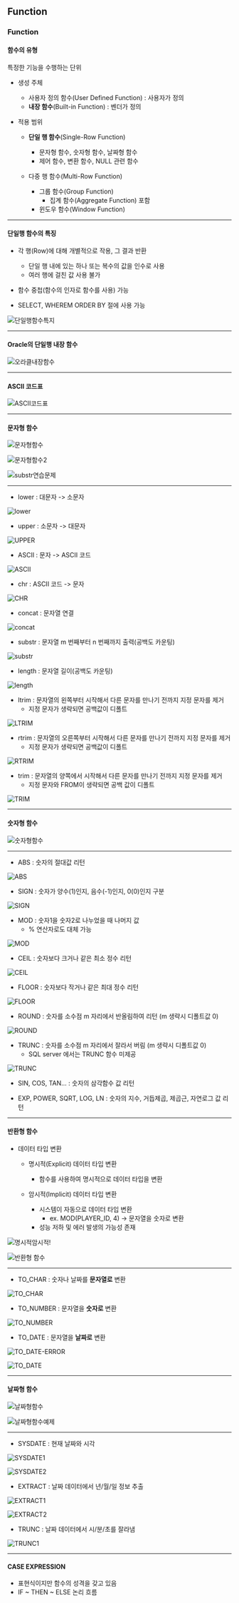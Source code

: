 ## Function
### Function
#### 함수의 유형
특정한 기능을 수행하는 단위

- 생성 주체
  - 사용자 정의 함수(User Defined Function) : 사용자가 정의
  - **내장 함수**(Built-in Function) : 벤더가 정의

    
- 적용 범위
  - **단일 행 함수**(Single-Row Function)
    - 문자형 함수, 숫자형 함수, 날짜형 함수
    - 제어 함수, 변환 함수, NULL 관련 함수
 
  - 다중 행 함수(Multi-Row Function)
    - 그룹 함수(Group Function)
      - 집계 함수(Aggregate Function) 포함
    - 윈도우 함수(Window Function)


---

#### 단일행 함수의 특징
- 각 행(Row)에 대해 개별적으로 작용, 그 결과 반환
  - 단일 행 내에 있는 하나 또는 복수의 값을 인수로 사용
  - 여러 행에 걸친 값 사용 불가

- 함수 중첩(함수의 인자로 함수를 사용) 가능

- SELECT, WHEREM ORDER BY 절에 사용 가능

![단일행함수특지](https://github.com/silverywaves/IT_ACADEMY/assets/155939946/4d8f74e6-5739-4822-aeab-420634772b9b)



---

#### Oracle의 단일행 내장 함수

![오라클내장함수](https://github.com/silverywaves/IT_ACADEMY/assets/155939946/2f352ee3-7ee9-4568-8195-6d629c3f945b)


---

#### ASCII 코드표

![ASCII코드표](https://github.com/silverywaves/IT_ACADEMY/assets/155939946/dd906ba3-238d-490c-8c65-9cfeed6b66af)


---

#### 문자형 함수

![문자형함수](https://github.com/silverywaves/IT_ACADEMY/assets/155939946/9c501bd2-ef00-4df5-9b51-ba40569e2c44)


![문자형함수2](https://github.com/silverywaves/IT_ACADEMY/assets/155939946/d6555a44-f773-44be-8239-3586c6d1730f)


![substr연습문제](https://github.com/silverywaves/IT_ACADEMY/assets/155939946/c75c4335-0315-44bd-9ead-7f4f2fad2747)


---

- lower : 대문자 -> 소문자

![lower](https://github.com/silverywaves/IT_ACADEMY/assets/155939946/278103f9-7721-4c94-88e9-c9986e73fe46)


- upper : 소문자 -> 대문자

![UPPER](https://github.com/silverywaves/IT_ACADEMY/assets/155939946/956ebe93-06c4-42ae-a1ed-dd6510ab51d5)


- ASCII : 문자 -> ASCII 코드

![ASCII](https://github.com/silverywaves/IT_ACADEMY/assets/155939946/c52101c2-f671-4a6b-aa9f-de640bd4ce81)


- chr : ASCII 코드 -> 문자  

![CHR](https://github.com/silverywaves/IT_ACADEMY/assets/155939946/a8b9c506-afc2-4c12-8b96-ba50a17c8ad5)


- concat  : 문자열 연결

![concat](https://github.com/silverywaves/IT_ACADEMY/assets/155939946/bf28a42c-421d-4203-8b88-2d5ea196430a)


- substr : 문자열 m 번째부터 n 번째까지 출력(공백도 카운팅)


![substr](https://github.com/silverywaves/IT_ACADEMY/assets/155939946/0211097f-d33b-46fb-b5d2-06d342b787a6)


- length : 문자열 길이(공백도 카운팅)


![length](https://github.com/silverywaves/IT_ACADEMY/assets/155939946/4ec536a0-8844-4e4a-afa9-7922c8bc61d6)


- ltrim : 문자열의 왼쪽부터 시작해서 다른 문자를 만나기 전까지 지정 문자를 제거
  - 지정 문자가 생략되면 공백값이 디폴트
 
![LTRIM](https://github.com/silverywaves/IT_ACADEMY/assets/155939946/34df065c-9877-495e-b7b0-92d16f38e152)

- rtrim : 문자열의 오른쪽부터 시작해서 다른 문자를 만나기 전까지 지정 문자를 제거
  - 지정 문자가 생략되면 공백값이 디폴트

![RTRIM](https://github.com/silverywaves/IT_ACADEMY/assets/155939946/6f09501b-7938-4b00-9673-6eb4ef6306b7)


- trim : 문자열의 양쪽에서 시작해서 다른 문자를 만나기 전까지 지정 문자를 제거
  - 지정 문자와 FROM이 생략되면 공백 값이 디폴트
 
![TRIM](https://github.com/silverywaves/IT_ACADEMY/assets/155939946/1783161b-1f89-4836-a060-410a22aa33e3)


---

#### 숫자형 함수

![숫자형함수](https://github.com/silverywaves/IT_ACADEMY/assets/155939946/8285f73e-6087-457f-83cc-729ea73205b5)


---

- ABS : 숫자의 절대값 리턴

![ABS](https://github.com/silverywaves/IT_ACADEMY/assets/155939946/3c235ee7-d1b9-4a17-ab6b-8d3436aa4dd9)


- SIGN : 숫자가 양수(1)인지, 음수(-1)인지, 0(0)인지 구분

![SIGN](https://github.com/silverywaves/IT_ACADEMY/assets/155939946/9074d4b5-14c0-4f59-8bf1-36204d2e11a2)


- MOD : 숫자1을 숫자2로 나누었을 때 나머지 값
  - % 연산자로도 대체 가능

![MOD](https://github.com/silverywaves/IT_ACADEMY/assets/155939946/0952f242-b46e-4eb6-b386-d5dd251c6f30)


- CEIL : 숫자보다 크거나 같은 최소 정수 리턴

![CEIL](https://github.com/silverywaves/IT_ACADEMY/assets/155939946/85b8994f-52ce-445e-a69f-a6642e04d0d0)


- FLOOR : 숫자보다 작거나 같은 최대 정수 리턴

![FLOOR](https://github.com/silverywaves/IT_ACADEMY/assets/155939946/3536f38c-2d8a-444e-a7f3-4a6eeaad2453)


- ROUND : 숫자를 소수점 m 자리에서 반올림하여 리턴 (m 생략시 디폴트값 0)

![ROUND](https://github.com/silverywaves/IT_ACADEMY/assets/155939946/2d55662e-c949-4e24-9c8c-4ad7224a2b01)


 - TRUNC : 숫자를 소수점 m 자리에서 잘라서 버림 (m 생략시 디폴트값 0)
   - SQL server 에서는 TRUNC 함수 미제공

![TRUNC](https://github.com/silverywaves/IT_ACADEMY/assets/155939946/9cc3bec2-bca0-4556-9f1e-7d410220a6ac)

- SIN, COS, TAN... : 숫자의 삼각함수 값 리턴

- EXP, POWER, SQRT, LOG, LN : 숫자의 지수, 거듭제곱, 제곱근, 자연로그 값 리턴


---

#### 반환형 함수
- 데이터 타입 변환
  - 명시적(Explicit) 데이터 타입 변환
    - 함수를 사용하여 명시적으로 데이터 타입을 변환
 
  - 암시적(Implicit) 데이터 타입 변환
    - 시스템이 자동으로 데이터 타입 변환
      - ex. MOD(PLAYER_ID, 4) -> 문자열을 숫자로 변환
    - 성능 저하 및 에러 발생의 가능성 존재


![명시적암시적!](https://github.com/silverywaves/IT_ACADEMY/assets/155939946/df8f727d-c007-47ff-ad16-939b69fb63c9)


![반환형 함수](https://github.com/silverywaves/IT_ACADEMY/assets/155939946/332c6e82-24aa-4165-8ced-3cbc2aed9110)


---

- TO_CHAR : 숫자나 날짜를 **문자열로** 변환

![TO_CHAR](https://github.com/silverywaves/IT_ACADEMY/assets/155939946/ffb088e6-b36f-4ca5-a612-ab2fe5737106)


- TO_NUMBER : 문자열을 **숫자로** 변환

![TO_NUMBER](https://github.com/silverywaves/IT_ACADEMY/assets/155939946/a5727cdb-be93-466b-b054-29f6fd48bafb)



- TO_DATE : 문자열을 **날짜로** 변환

![TO_DATE-ERROR](https://github.com/silverywaves/IT_ACADEMY/assets/155939946/91d922bf-1a5d-4567-ad67-440cf2d63143)

![TO_DATE](https://github.com/silverywaves/IT_ACADEMY/assets/155939946/d3377ac9-78be-42ef-b5cb-f0d8f3de4795)


---

#### 날짜형 함수

![날짜형함수](https://github.com/silverywaves/IT_ACADEMY/assets/155939946/a4d5d4e2-fb96-4267-8af4-ec1455ca5ce2)


![날짜형함수예제](https://github.com/silverywaves/IT_ACADEMY/assets/155939946/311e0b25-24f5-40a4-8f3e-7e1c0a67960f)


---

- SYSDATE : 현재 날짜와 시각

![SYSDATE1](https://github.com/silverywaves/IT_ACADEMY/assets/155939946/69bc5240-c2d4-4c87-8c38-d560f5000373)

![SYSDATE2](https://github.com/silverywaves/IT_ACADEMY/assets/155939946/17ffb62a-f725-490d-bba8-066c5e8d4c0f)


- EXTRACT : 날짜 데이터에서 년/월/일 정보 추출

![EXTRACT1](https://github.com/silverywaves/IT_ACADEMY/assets/155939946/19497ad7-0d77-43fd-8d61-aa12268f9771)


![EXTRACT2](https://github.com/silverywaves/IT_ACADEMY/assets/155939946/4fbc2a41-adbc-4914-80a1-38b69af1ecfb)


- TRUNC : 날짜 데이터에서 시/분/초를 잘라냄

![TRUNC1](https://github.com/silverywaves/IT_ACADEMY/assets/155939946/179af70c-38ee-4983-a69d-1856abbfa787)


---

#### CASE EXPRESSION
- 표현식이지만 함수의 성격을 갖고 있음
- IF ~ THEN ~ ELSE 논리 흐름

